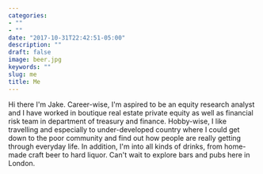 ```yaml
---
categories:
- ""
- ""
date: "2017-10-31T22:42:51-05:00"
description: ""
draft: false
image: beer.jpg
keywords: ""
slug: me
title: Me
---
```

Hi there I'm Jake. Career-wise, I'm aspired to be an equity research analyst and I have worked in boutique real estate private equity as well as financial risk team in department of treasury and finance. Hobby-wise, I like travelling and especially to under-developed country where I could get down to the poor community and find out how people are really getting through everyday life. In addition, I'm into all kinds of drinks, from home-made craft beer to hard liquor. Can't wait to explore bars and pubs here in London. 